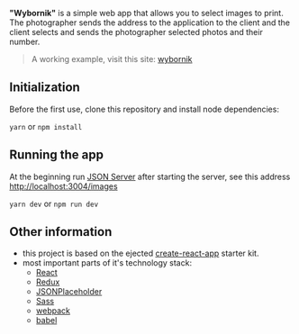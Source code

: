 **"Wybornik"** is a simple web app that allows you to select images to print. The photographer sends the address to the application to the client and the client selects and sends the photographer selected photos and their number.

>A working example, visit this site: [wybornik](http://www.grzegorztomicki.pl/serwisy/wybornik/)

## Initialization

Before the first use, clone this repository and install node dependencies:

```yarn``` or ```npm install```

## Running the app

At the beginning run [JSON Server](http://jsonplaceholder.typicode.com/) after starting the server, see this address [http://localhost:3004/images](http://localhost:3004/images)


```yarn dev``` or ```npm run dev```

## Other information

* this project is based on the ejected [create-react-app](https://github.com/facebook/create-react-app) starter kit.
* most important parts of it's technology stack:
  * [React](https://reactjs.org/)
  * [Redux](https://redux.js.org/)
  * [JSONPlaceholder](http://jsonplaceholder.typicode.com/)
  * [Sass](https://sass-lang.com/)
  * [webpack](https://webpack.js.org/)
  * [babel](https://babeljs.io/)